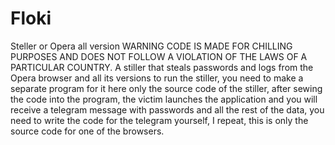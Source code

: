 # Floki
Steller or Opera all version
WARNING CODE IS MADE FOR CHILLING PURPOSES AND DOES NOT FOLLOW A VIOLATION OF THE LAWS OF A PARTICULAR COUNTRY.
A stiller that steals passwords and logs from the Opera browser and all its versions to run the stiller, you need to make a separate program for it here only the source code of the stiller, after sewing the code into the program, the victim launches the application and you will receive a telegram message with passwords and all the rest of the data, you need to write the code for the telegram yourself, I repeat, this is only the source code for one of the browsers.
